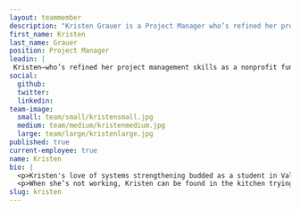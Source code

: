 ```yaml
---
layout: teammember
description: "Kristen Grauer is a Project Manager who’s refined her project management skills as a nonprofit fundraiser, event planner, and website manager. She's passionate about helping organizations with social missions do good better."
first_name: Kristen
last_name: Grauer
position: Project Manager
leadin: |
 Kristen—who’s refined her project management skills as a nonprofit fundraiser, event planner, and website manager—is passionate about helping organizations with social missions do good *better*.
social:
  github:
  twitter: 
  linkedin: 
team-image:
  small: team/small/kristensmall.jpg
  medium: team/medium/kristenmedium.jpg
  large: team/large/kristenlarge.jpg
published: true
current-employee: true
name: Kristen
bio: |
  <p>Kristen's love of systems strengthening budded as a student in Valparaiso, Chile where she studied collective memory, collective action, and democracy after dictatorship. Her passion blossomed in Washington, D.C. where she worked for the Results for Development Institute, building a digital network for some of the world’s most innovative and remote educators to share best practices. She spent the next decade championing communications strategies for nonprofits of varying sizes and scopes - advancing global causes like increasing access to renewable energy in Latin America, and local causes like breaking barriers for immigrants to enter the workforce in Portland, Oregon. Most recently, she served as Development Manager at the nonprofit, Health In Harmony, executing data-driven marketing campaigns and building relationships with high-level donors to protect rainforests in Indonesia, Madagascar, and Brazil by meeting the self-identified needs of rainforest communities, like healthcare. 
  <p>When she’s not working, Kristen can be found in the kitchen trying new recipes with her husband, at the park playing ball with her scruffy dog, Jeffrey, and spending time outdoors walking, hiking, kayaking, and camping.
slug: kristen
---
```

